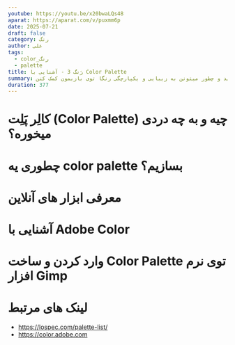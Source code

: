 ```yaml
---
youtube: https://youtu.be/x20bwaLQs48
aparat: https://aparat.com/v/puxmm6p
date: 2025-07-21
draft: false
category: رنگ
author: علی
tags:
  - color_رنگ
  - palette
title: رَنگ 3 - آشنایی با Color Palette
summary: توی این قسمت میخوایم در مورد کالر پَلِت ها صحبت کنیم که چی هستند و چطور میتونن به زیبایی و یکپارچگی رنگا توی بازیمون کمک کنن
duration: 377
---
```

# کالِر پَلِت (Color Palette) چیه و به چه دردی میخوره؟
# چطوری یه color palette بسازیم؟
# معرفی ابزار های آنلاین
# آشنایی با Adobe Color
# وارد کردن و ساخت Color Palette توی نرم افزار Gimp


# لینک های مرتبط
- https://lospec.com/palette-list/
- https://color.adobe.com